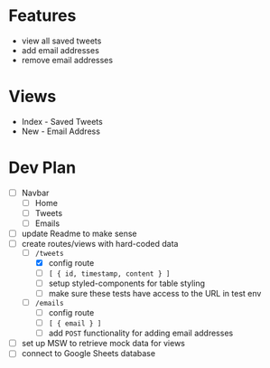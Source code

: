 # Features

- view all saved tweets
- add email addresses
- remove email addresses

# Views

- Index - Saved Tweets
- New - Email Address

# Dev Plan

- [ ] Navbar
  - [ ] Home
  - [ ] Tweets
  - [ ] Emails
- [ ] update Readme to make sense
- [ ] create routes/views with hard-coded data
  - [ ] `/tweets`
    - [x] config route
    - [ ] `[ { id, timestamp, content } ]`
    - [ ] setup styled-components for table styling
    - [ ] make sure these tests have access to the URL in test env
  - [ ] `/emails`
    - [ ] config route
    - [ ] `[ { email } ]`
    - [ ] add `POST` functionality for adding email addresses
- [ ] set up MSW to retrieve mock data for views
- [ ] connect to Google Sheets database
